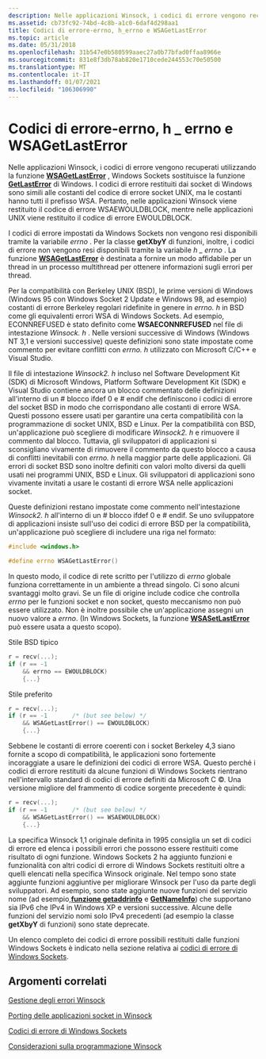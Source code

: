 ```yaml
---
description: Nelle applicazioni Winsock, i codici di errore vengono recuperati utilizzando la funzione WSAGetLastError, Windows Sockets sostituisce la funzione GetLastError di Windows.
ms.assetid: cb73fc92-74bd-4c8b-a1c0-6daf4d298aa1
title: Codici di errore-errno, h_errno e WSAGetLastError
ms.topic: article
ms.date: 05/31/2018
ms.openlocfilehash: 31b547e0b580599aaec27a0b77bfad0ffaa8966e
ms.sourcegitcommit: 831e8f3db78ab820e1710cede244553c70e50500
ms.translationtype: MT
ms.contentlocale: it-IT
ms.lasthandoff: 01/07/2021
ms.locfileid: "106306990"
---
```

# <a name="error-codes---errno-h_errno-and-wsagetlasterror"></a>Codici di errore-errno, h \_ errno e WSAGetLastError

Nelle applicazioni Winsock, i codici di errore vengono recuperati utilizzando la funzione [**WSAGetLastError**](/windows/desktop/api/winsock/nf-winsock-wsagetlasterror) , Windows Sockets sostituisce la funzione [**GetLastError**](/windows/win32/api/errhandlingapi/nf-errhandlingapi-getlasterror) di Windows. I codici di errore restituiti dai socket di Windows sono simili alle costanti del codice di errore socket UNIX, ma le costanti hanno tutti il prefisso WSA. Pertanto, nelle applicazioni Winsock viene restituito il codice di errore WSAEWOULDBLOCK, mentre nelle applicazioni UNIX viene restituito il codice di errore EWOULDBLOCK.

I codici di errore impostati da Windows Sockets non vengono resi disponibili tramite la variabile *errno* . Per la classe **getXbyY** di funzioni, inoltre, i codici di errore non vengono resi disponibili tramite la variabile *h \_ errno* . La funzione [**WSAGetLastError**](/windows/desktop/api/winsock/nf-winsock-wsagetlasterror) è destinata a fornire un modo affidabile per un thread in un processo multithread per ottenere informazioni sugli errori per thread.

Per la compatibilità con Berkeley UNIX (BSD), le prime versioni di Windows (Windows 95 con Windows Socket 2 Update e Windows 98, ad esempio) costanti di errore Berkeley regolari ridefinite in genere in *errno. h* in BSD come gli equivalenti errori WSA di Windows Sockets. Ad esempio, ECONNREFUSED è stato definito come **WSAECONNREFUSED** nel file di intestazione *Winsock. h* . Nelle versioni successive di Windows (Windows NT 3,1 e versioni successive) queste definizioni sono state impostate come commento per evitare conflitti con *errno. h* utilizzato con Microsoft C/C++ e Visual Studio.

Il file di intestazione *Winsock2. h* incluso nel Software Development Kit (SDK) di Microsoft Windows, Platform Software Development Kit (SDK) e Visual Studio contiene ancora un blocco commentato delle definizioni all'interno di un \# blocco ifdef 0 e \# endif che definiscono i codici di errore del socket BSD in modo che corrispondano alle costanti di errore WSA. Questi possono essere usati per garantire una certa compatibilità con la programmazione di socket UNIX, BSD e Linux. Per la compatibilità con BSD, un'applicazione può scegliere di modificare *Winsock2. h* e rimuovere il commento dal blocco. Tuttavia, gli sviluppatori di applicazioni si sconsigliano vivamente di rimuovere il commento da questo blocco a causa di conflitti inevitabili con *errno. h* nella maggior parte delle applicazioni. Gli errori di socket BSD sono inoltre definiti con valori molto diversi da quelli usati nei programmi UNIX, BSD e Linux. Gli sviluppatori di applicazioni sono vivamente invitati a usare le costanti di errore WSA nelle applicazioni socket.

Queste definizioni restano impostate come commento nell'intestazione *Winsock2. h* all'interno di un \# blocco ifdef 0 e \# endif. Se uno sviluppatore di applicazioni insiste sull'uso dei codici di errore BSD per la compatibilità, un'applicazione può scegliere di includere una riga nel formato:


```C++
#include <windows.h>

#define errno WSAGetLastError()
```



In questo modo, il codice di rete scritto per l'utilizzo di *errno* globale funziona correttamente in un ambiente a thread singolo. Ci sono alcuni svantaggi molto gravi. Se un file di origine include codice che controlla *errno* per le funzioni socket e non socket, questo meccanismo non può essere utilizzato. Non è inoltre possibile che un'applicazione assegni un nuovo valore a *errno*. (In Windows Sockets, la funzione [**WSASetLastError**](/windows/desktop/api/winsock/nf-winsock-wsasetlasterror) può essere usata a questo scopo).

Stile BSD tipico


```C++
r = recv(...);
if (r == -1
    && errno == EWOULDBLOCK)
    {...}
```



Stile preferito


```C++
r = recv(...);
if (r == -1       /* (but see below) */
    && WSAGetLastError() == EWOULDBLOCK)
    {...}
```



Sebbene le costanti di errore coerenti con i socket Berkeley 4,3 siano fornite a scopo di compatibilità, le applicazioni sono fortemente incoraggiate a usare le definizioni dei codici di errore WSA. Questo perché i codici di errore restituiti da alcune funzioni di Windows Sockets rientrano nell'intervallo standard di codici di errore definiti da Microsoft C ©. Una versione migliore del frammento di codice sorgente precedente è quindi:


```C++
r = recv(...);
if (r == -1       /* (but see below) */
    && WSAGetLastError() == WSAEWOULDBLOCK)
    {...}
```



La specifica Winsock 1,1 originale definita in 1995 consiglia un set di codici di errore ed elenca i possibili errori che possono essere restituiti come risultato di ogni funzione. Windows Sockets 2 ha aggiunto funzioni e funzionalità con altri codici di errore di Windows Sockets restituiti oltre a quelli elencati nella specifica Winsock originale. Nel tempo sono state aggiunte funzioni aggiuntive per migliorare Winsock per l'uso da parte degli sviluppatori. Ad esempio, sono state aggiunte nuove funzioni del servizio nome (ad esempio,[**funzione getaddrinfo**](/windows/desktop/api/Ws2tcpip/nf-ws2tcpip-getaddrinfo) e [**GetNameInfo**](/windows/desktop/api/Ws2tcpip/nf-ws2tcpip-getnameinfo)) che supportano sia IPv6 che IPv4 in Windows XP e versioni successive. Alcune delle funzioni del servizio nomi solo IPv4 precedenti (ad esempio la classe **getXbyY** di funzioni) sono state deprecate.

Un elenco completo dei codici di errore possibili restituiti dalle funzioni Windows Sockets è indicato nella sezione relativa ai [codici di errore di Windows Sockets](windows-sockets-error-codes-2.md).

## <a name="related-topics"></a>Argomenti correlati

<dl> <dt>

[Gestione degli errori Winsock](handling-winsock-errors.md)
</dt> <dt>

[Porting delle applicazioni socket in Winsock](porting-socket-applications-to-winsock.md)
</dt> <dt>

[Codici di errore di Windows Sockets](windows-sockets-error-codes-2.md)
</dt> <dt>

[Considerazioni sulla programmazione Winsock](winsock-programming-considerations.md)
</dt> </dl>

 

 
